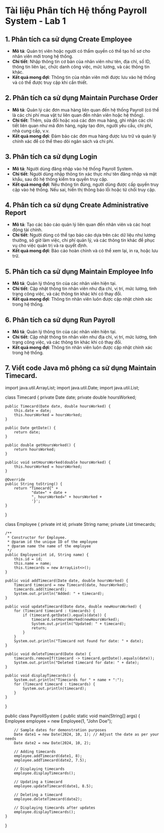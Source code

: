 # Tài liệu Phân tích Hệ thống Payroll System - Lab 1

## 1. Phân tích ca sử dụng Create Employee
- **Mô tả**: Quản trị viên hoặc người có thẩm quyền có thể tạo hồ sơ cho nhân viên mới trong hệ thống.
- **Chi tiết**: Nhập thông tin cơ bản của nhân viên như tên, địa chỉ, số ID, thông tin liên lạc, chức danh công việc, mức lương, và các thông tin khác.
- **Kết quả mong đợi**: Thông tin của nhân viên mới được lưu vào hệ thống và có thể được truy cập khi cần thiết.

## 2. Phân tích ca sử dụng Maintain Purchase Order
- **Mô tả**: Quản lý các đơn mua hàng liên quan đến hệ thống Payroll (có thể là các chi phí mua vật tư liên quan đến nhân viên hoặc hệ thống).
- **Chi tiết**: Thêm, sửa đổi hoặc xoá các đơn mua hàng, ghi nhận các chi tiết liên quan như mã đơn hàng, ngày tạo đơn, người yêu cầu, chi phí, nhà cung cấp, v.v.
- **Kết quả mong đợi**: Đảm bảo các đơn mua hàng được lưu trữ và quản lý chính xác để có thể theo dõi ngân sách và chi phí.

## 3. Phân tích ca sử dụng Login
- **Mô tả**: Người dùng đăng nhập vào hệ thống Payroll System.
- **Chi tiết**: Người dùng nhập thông tin xác thực như tên đăng nhập và mật khẩu, sau đó hệ thống kiểm tra quyền truy cập.
- **Kết quả mong đợi**: Nếu thông tin đúng, người dùng được cấp quyền truy cập vào hệ thống. Nếu sai, hiển thị thông báo lỗi hoặc từ chối truy cập.

## 4. Phân tích ca sử dụng Create Administrative Report
- **Mô tả**: Tạo các báo cáo quản lý liên quan đến nhân viên và các hoạt động tài chính.
- **Chi tiết**: Người dùng có thể tạo báo cáo dựa trên các dữ liệu như lương thưởng, số giờ làm việc, chi phí quản lý, và các thông tin khác để phục vụ cho việc quản trị và ra quyết định.
- **Kết quả mong đợi**: Báo cáo hoàn chỉnh và có thể xem lại, in ra, hoặc lưu trữ.

## 5. Phân tích ca sử dụng Maintain Employee Info
- **Mô tả**: Quản lý thông tin của các nhân viên hiện tại.
- **Chi tiết**: Cập nhật thông tin nhân viên như địa chỉ, vị trí, mức lương, tình trạng công việc, và các thông tin khác khi có thay đổi.
- **Kết quả mong đợi**: Thông tin nhân viên luôn được cập nhật chính xác trong hệ thống.

## 6. Phân tích ca sử dụng Run Payroll
- **Mô tả**: Quản lý thông tin của các nhân viên hiện tại.
- **Chi tiết**: Cập nhật thông tin nhân viên như địa chỉ, vị trí, mức lương, tình trạng công việc, và các thông tin khác khi có thay đổi.
- **Kết quả mong đợi**: Thông tin nhân viên luôn được cập nhật chính xác trong hệ thống.

## 7. Viết code Java mô phỏng ca sử dụng Maintain Timecard.

import java.util.ArrayList;
import java.util.Date;
import java.util.List;


class Timecard {
    private Date date;
    private double hoursWorked;

    
    public Timecard(Date date, double hoursWorked) {
        this.date = date;
        this.hoursWorked = hoursWorked;
    }

    public Date getDate() {
        return date;
    }

    public double getHoursWorked() {
        return hoursWorked;
    }

    public void setHoursWorked(double hoursWorked) {
        this.hoursWorked = hoursWorked;
    }

    @Override
    public String toString() {
        return "Timecard{" +
                "date=" + date +
                ", hoursWorked=" + hoursWorked +
                '}';
    }
}

class Employee {
    private int id;
    private String name;
    private List<Timecard> timecards;

    /**
     * Constructor for Employee.
     * @param id the unique ID of the employee
     * @param name the name of the employee
     */
    public Employee(int id, String name) {
        this.id = id;
        this.name = name;
        this.timecards = new ArrayList<>();
    }

    public void addTimecard(Date date, double hoursWorked) {
        Timecard timecard = new Timecard(date, hoursWorked);
        timecards.add(timecard);
        System.out.println("Added: " + timecard);
    }

    public void updateTimecard(Date date, double newHoursWorked) {
        for (Timecard timecard : timecards) {
            if (timecard.getDate().equals(date)) {
                timecard.setHoursWorked(newHoursWorked);
                System.out.println("Updated: " + timecard);
                return;
            }
        }
        System.out.println("Timecard not found for date: " + date);
    }

    public void deleteTimecard(Date date) {
        timecards.removeIf(timecard -> timecard.getDate().equals(date));
        System.out.println("Deleted timecard for date: " + date);
    }

    public void displayTimecards() {
        System.out.println("Timecards for " + name + ":");
        for (Timecard timecard : timecards) {
            System.out.println(timecard);
        }
    }
}

public class PayrollSystem {
    public static void main(String[] args) {
        Employee employee = new Employee(1, "John Doe");

        // Sample dates for demonstration purposes
        Date date1 = new Date(2024, 10, 1); // Adjust the date as per your needs
        Date date2 = new Date(2024, 10, 2);

        // Adding timecards
        employee.addTimecard(date1, 8);
        employee.addTimecard(date2, 7.5);

        // Displaying timecards
        employee.displayTimecards();

        // Updating a timecard
        employee.updateTimecard(date1, 8.5);

        // Deleting a timecard
        employee.deleteTimecard(date2);

        // Displaying timecards after updates
        employee.displayTimecards();
    }
}
